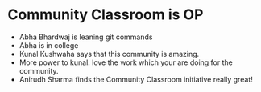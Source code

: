 # Community Classroom is OP

- Abha Bhardwaj is leaning git commands
- Abha is in college
- Kunal Kushwaha says that this community is amazing.
- More power to kunal. love the work which your are doing for the community.
- Anirudh Sharma finds the Community Classroom initiative really great!

